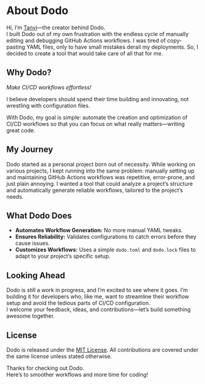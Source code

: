 # About Dodo

Hi, I’m [Tanvi](https://github.com/tanvincible)—the creator behind Dodo.  
I built Dodo out of my own frustration with the endless cycle of manually editing and debugging GitHub Actions workflows. I was tired of copy-pasting YAML files, only to have small mistakes derail my deployments. So, I decided to create a tool that would take care of all that for me.

## Why Dodo?

_Make CI/CD workflows effortless!_

I believe developers should spend their time building and innovating, not wrestling with configuration files.

With Dodo, my goal is simple: automate the creation and optimization of CI/CD workflows so that you can focus on what really matters—writing great code.

## My Journey

Dodo started as a personal project born out of necessity. While working on various projects, I kept running into the same problem: manually setting up and maintaining GitHub Actions workflows was repetitive, error-prone, and just plain annoying. I wanted a tool that could analyze a project’s structure and automatically generate reliable workflows, tailored to the project’s needs.

## What Dodo Does

- **Automates Workflow Generation:** No more manual YAML tweaks.
- **Ensures Reliability:** Validates configurations to catch errors before they cause issues.
- **Customizes Workflows:** Uses a simple `dodo.toml` and `dodo.lock` files to adapt to your project’s specific setup.

## Looking Ahead

Dodo is still a work in progress, and I’m excited to see where it goes. I’m building it for developers who, like me, want to streamline their workflow setup and avoid the tedious parts of CI/CD configuration.  
I welcome your feedback, ideas, and contributions—let’s build something awesome together.

## License

Dodo is released under the [MIT License](https://github.com/tanvincible/dodo/blob/main/LICENSE). All contributions are covered under the same license unless stated otherwise.

Thanks for checking out Dodo.  
Here’s to smoother workflows and more time for coding!
